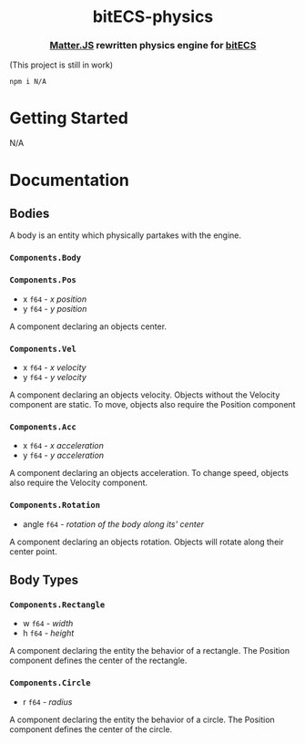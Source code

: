 <h1 align="center">bitECS-physics</h1>
<h3 align="center">
<a href="https://github.com/liabru/matter-js/">Matter.JS</a> rewritten physics engine for 
<a href="https://github.com/NateTheGreatt/bitECS/">bitECS</a></h3>

(This project is still in work)

```
npm i N/A
```

# Getting Started

N/A

# Documentation

## Bodies

A body is an entity which physically partakes with the engine.

### `Components.Body`

### `Components.Pos`

- x `f64` - _x position_
- y `f64` - _y position_

A component declaring an objects center.

### `Components.Vel`

- x `f64` - _x velocity_
- y `f64` - _y velocity_

A component declaring an objects velocity. Objects without the Velocity component are static. To move, objects also require the Position component

### `Components.Acc`

- x `f64` - _x acceleration_
- y `f64` - _y acceleration_

A component declaring an objects acceleration. To change speed, objects also require the Velocity component.

### `Components.Rotation`

- angle `f64` - _rotation of the body along its' center_

A component declaring an objects rotation. Objects will rotate along their center point.

## Body Types

### `Components.Rectangle`

- w `f64` - _width_
- h `f64` - _height_

A component declaring the entity the behavior of a rectangle. The Position component defines the center of the rectangle.

### `Components.Circle`

- r `f64` - _radius_

A component declaring the entity the behavior of a circle. The Position component defines the center of the circle.